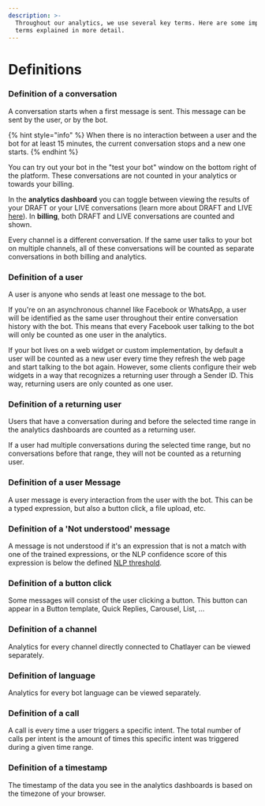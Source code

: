 ```yaml
---
description: >-
  Throughout our analytics, we use several key terms. Here are some important
  terms explained in more detail.
---
```


# Definitions

### Definition of a conversation

A conversation starts when a first message is sent. This message can be sent by the user, or by the bot.&#x20;

{% hint style="info" %}
When there is no interaction between a user and the bot for at least 15 minutes, the current conversation stops and a new one starts.
{% endhint %}

You can try out your bot in the "test your bot" window on the bottom right of the platform. These conversations are not counted in your analytics or towards your billing.

In the **analytics dashboard** you can toggle between viewing the results of your DRAFT or your LIVE conversations (learn more about DRAFT and LIVE [here](../publishing-your-bot/)). In **billing**, both DRAFT and LIVE conversations are counted and shown.

Every channel is a different conversation. If the same user talks to your bot on multiple channels, all of these conversations will be counted as separate conversations in both billing and analytics.

### Definition of a user

A user is anyone who sends at least one message to the bot.&#x20;

If you're on an asynchronous channel like Facebook or WhatsApp, a user will be identified as the same user throughout their entire conversation history with the bot. This means that every Facebook user talking to the bot will only be counted as one user in the analytics.

If your bot lives on a web widget or custom implementation, by default a user will be counted as a new user every time they refresh the web page and start talking to the bot again. However, some clients configure their web widgets in a way that recognizes a returning user through a Sender ID. This way, returning users are only counted as one user.

### Definition of a returning user

Users that have a conversation during and before the selected time range in the analytics dashboards are counted as a returning user.

If a user had multiple conversations during the selected time range, but no conversations before that range, they will not be counted as a returning user.

### Definition of a user Message

A user message is every interaction from the user with the bot. This can be a typed expression, but also a button click, a file upload, etc.

### Definition of a 'Not understood' message

A message is not understood if it's an expression that is not a match with one of the trained expressions, or the NLP confidence score of this expression is below the defined [NLP threshold](../../understanding-users/natural-language-processing-nlp/settings.md).

### Definition of a button click

Some messages will consist of the user clicking a button. This button can appear in a Button template, Quick Replies, Carousel, List, ...

### Definition of a channel

Analytics for every channel directly connected to Chatlayer can be viewed separately.

### Definition of language

Analytics for every bot language can be viewed separately.

### Definition of a call

A call is every time a user triggers a specific intent. The total number of calls per intent is the amount of times this specific intent was triggered during a given time range.

### Definition of a timestamp

The timestamp of the data you see in the analytics dashboards is based on the timezone of your browser.
